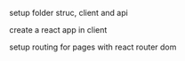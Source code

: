 setup folder struc, client and api 

create a react app in client

setup routing for pages with react router dom